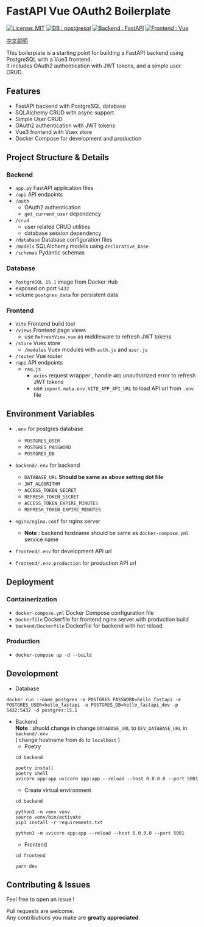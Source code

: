 # FastAPI Vue OAuth2 Boilerplate
[![License: MIT](https://img.shields.io/badge/License-MIT-yellow.svg)](https://opensource.org/licenses/MIT)
[![DB : postgresql](https://img.shields.io/badge/DB-postgresql-blue.svg)](https://www.postgresql.org/)
[![Backend : FastAPI](https://img.shields.io/badge/Backend-FastAPI-blue.svg)](https://fastapi.tiangolo.com/)
[![Frontend : Vue](https://img.shields.io/badge/Frontend-Vue-green.svg)](https://v3.vuejs.org/)

[中文說明](https://github.com/jason810496/FastAPI-Vue-OAuth2/blob/main/README_zh.md)

This boilerplate is a starting point for building a FastAPI backend using PostgreSQL with a Vue3 frontend. <br>
It includes OAuth2 authentication with JWT tokens, and a simple user CRUD.

## Features
- FastAPI backend with PostgreSQL database
- SQLAlchemy CRUD with async support
- Simple User CRUD
- OAuth2 authentication with JWT tokens
- Vue3 frontend with Vuex store
- Docker Compose for development and production

## Project Structure & Details
### Backend
- `app.py`  FastAPI application files
- `/api`  API endpoints
- `/auth`
    - OAuth2 authentication 
    - `get_current_user` dependency
- `/crud`
    - user related CRUD utilities
    - database session dependency
- `/database`  Database configuration files 
- `/models`  SQLAlchemy models using `declarative_base`
- `/schemas`  Pydantic schemas

### Database
- `PostgreSQL 15.1` image from Docker Hub
- exposed on port `5432`
- volume `postgres_data` for persistent data

### Frontend
- `Vite`  Frontend build tool
-  `/views`  Frontend page views
    - use `RefreshView.vue` as middleware to refresh JWT tokens
-  `/store`  Vuex store
    - `/modules` Vuex modules with `auth.js` and `user.js`
-  `/router`  Vue router
- `/api`  API endpoints
    - `req.js` 
        - `axios` request wrapper , handle `401` unauthorized error to refresh JWT tokens
        - use `import.meta.env.VITE_APP_API_URL` to load API url from `.env` file

## Environment Variables
- `.env`  for postgres database
    - `POSTGRES_USER`
    - `POSTGRES_PASSWORD`
    - `POSTGRES_DB`
- `backend/.env`  for backend
    - `DATABASE_URL`  **Should be same as above setting dot file**
    - `JWT_ALGORITHM`
    - `ACCESS_TOKEN_SECRET`
    - `REFRESH_TOKEN_SECRET`
    - `ACCESS_TOKEN_EXPIRE_MINUTES`
    - `REFRESH_TOKEN_EXPIRE_MINUTES`

- `nginx/nginx.conf`  for nginx server
    - **Note :** backend hostname should be same as `docker-compose.yml` service name
- `frontend/.env`  for development API url
- `frontend/.env.production`  for production API url
    

## Deployment

### Containerization
- `docker-compose.yml`  Docker Compose configuration file
- `Dockerfile`  Dockerfile for frontend nginx server with production build
- `backend/Dockerfile`  Dockerfile for backend with hot reload

### Production
- `docker-compose up -d --build`

## Development
- Database
```
docker run --name postgres -e POSTGRES_PASSWORD=hello_fastapi -e POSTGRES_USER=hello_fastapi -e POSTGRES_DB=hello_fastapi_dev -p 5432:5432 -d postgres:15.1
```
- Backend
    <br>
    **Note** : shuold change in change `DATABASE_URL` to `DEV_DATABASE_URL` in `backend/.env` <br>
     ( change hostname from `db` to `localhost` )
    - Poetry
    ```
    cd backend

    poetry install
    poetry shell
    uvicorn app:app uvicorn app:app --reload --host 0.0.0.0 --port 5001
    ```
    - Create virtual environment
    ```
    cd backend

    python3 -m venv venv
    source venv/bin/activate
    pip3 install -r requirements.txt

    python3 -m uvicorn app:app --reload --host 0.0.0.0 --port 5001
    ```
    - Frontend
    ```
    cd frontend

    yarn dev
    ```

## Contributing & Issues
Feel free to open an issue !

Pull requests are welcome. <br>
Any contributions you make are **greatly appreciated**.

